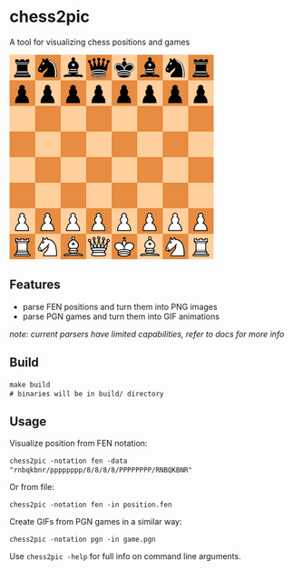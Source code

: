 # chess2pic
A tool for visualizing chess positions and games

![](./assets/chess2pic.gif)

## Features

 - parse FEN positions and turn them into PNG images
 - parse PGN games and turn them into GIF animations

*note: current parsers have limited capabilities, refer to docs for more info*


## Build

```
make build
# binaries will be in build/ directory
```


## Usage

Visualize position from FEN notation:
```
chess2pic -notation fen -data "rnbqkbnr/pppppppp/8/8/8/8/PPPPPPPP/RNBQKBNR"
```

Or from file:
```
chess2pic -notation fen -in position.fen
```

Create GIFs from PGN games in a similar way:
```
chess2pic -notation pgn -in game.pgn
```

Use `chess2pic -help` for full info on command line arguments.